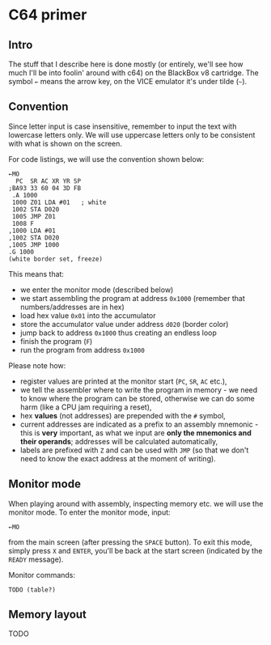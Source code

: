 C64 primer
==========

Intro
-----

The stuff that I describe here is done mostly (or entirely, we'll see how much I'll be into foolin' around with c64) on the BlackBox v8 cartridge. The symbol `←` means the arrow key, on the VICE emulator it's under tilde (`~`).

Convention
----------

Since letter input is case insensitive, remember to input the text with lowercase letters only. We will use uppercase letters only to be consistent with what is shown on the screen.

For code listings, we will use the convention shown below:

```
←MO
  PC  SR AC XR YR SP
;BA93 33 60 04 3D FB
 .A 1000
 1000 Z01 LDA #01	; white
 1002 STA D020
 1005 JMP Z01
 1008 F
,1000 LDA #01
,1002 STA D020
,1005 JMP 1000
.G 1000
(white border set, freeze)
```

This means that:

- we enter the monitor mode (described below)
- we start assembling the program at address `0x1000` (remember that numbers/addresses are in hex)
- load hex value `0x01` into the accumulator
- store the accumulator value under address `d020` (border color)
- jump back to address `0x1000` thus creating an endless loop
- finish the program (`F`)
- run the program from address `0x1000`

Please note how:

- register values are printed at the monitor start (`PC`, `SR`, `AC` etc.),
- we tell the assembler where to write the program in memory - we need to know where the program can be stored, otherwise we can do some harm (like a CPU jam requiring a reset),
- hex **values** (not addresses) are prepended with the `#` symbol,
- current addresses are indicated as a prefix to an assembly mnemonic - this is **very** important, as what we input are **only the mnemonics and their operands**; addresses will be calculated automatically,
- labels are prefixed with `Z` and can be used with `JMP` (so that we don't need to know the exact address at the moment of writing).

Monitor mode
------------

When playing around with assembly, inspecting memory etc. we will use the monitor mode. To enter the monitor mode, input:

```
←MO
```

from the main screen (after pressing the `SPACE` button). To exit this mode, simply press `X` and `ENTER`, you'll be back at the start screen (indicated by the `READY` message).

Monitor commands:

```
TODO (table?)
```

Memory layout
-------------

TODO